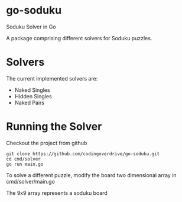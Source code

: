 # go-soduku
Soduku Solver in Go

A package comprising different solvers for Soduku puzzles.

# Solvers

The current implemented solvers are:
* Naked Singles
* Hidden Singles
* Naked Pairs

# Running the Solver

Checkout the project from github

```
git clone https://github.com/codingoverdrive/go-soduku.git
cd cmd/solver
go run main.go
```

To solve a different puzzle, modify the board two dimensional array in cmd/solver/main.go

The 9x9 array represents a soduku board